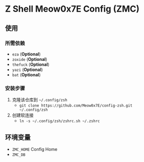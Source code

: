 # Z Shell Meow0x7E Config (ZMC)

## 使用

### 所需依赖

- `eza` (**Optional**)
- `zoxide` (**Optional**)
- `thefuck` (**Optional**)
- `yazi` (**Optional**)
- `bat` (**Optional**)

### 安装步骤

1. 克隆该仓库到 `~/.config/zsh`
   - `git clone https://github.com/Meow0x7E/config-zsh.git ~/.config/zsh`
2. 创建软连接
   - `ln -s ~/.config/zsh/zshrc.sh ~/.zshrc`

## 环境变量

- `ZMC_HOME` Config Home
- `ZMC_DB`
